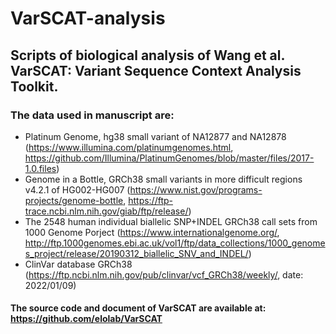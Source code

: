 # VarSCAT-analysis
## Scripts of biological analysis of Wang et al. VarSCAT: Variant Sequence Context Analysis Toolkit.<br/> ## 
### The data used in manuscript are: <br/> ###
* Platinum Genome, hg38 small variant of NA12877 and NA12878 (https://www.illumina.com/platinumgenomes.html, https://github.com/Illumina/PlatinumGenomes/blob/master/files/2017-1.0.files)<br/>
* Genome in a Bottle, GRCh38 small variants in more difficult regions v4.2.1 of HG002-HG007 (https://www.nist.gov/programs-projects/genome-bottle, https://ftp-trace.ncbi.nlm.nih.gov/giab/ftp/release/)<br/>
* The 2548 human individual biallelic SNP+INDEL GRCh38 call sets from 1000 Genome Porject (https://www.internationalgenome.org/, http://ftp.1000genomes.ebi.ac.uk/vol1/ftp/data_collections/1000_genomes_project/release/20190312_biallelic_SNV_and_INDEL/)
* ClinVar database GRCh38 (https://ftp.ncbi.nlm.nih.gov/pub/clinvar/vcf_GRCh38/weekly/, date: 2022/01/09)<br/>
#### The source code and document of VarSCAT are available at: https://github.com/elolab/VarSCAT ####






 
